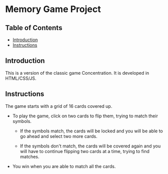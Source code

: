 # Memory Game Project

## Table of Contents

* [Introduction](#introduction)
* [Instructions](#instructions)

## Introduction

This is a version of the classic game Concentration.
It is developed in HTML/CSS/JS.

## Instructions

The game starts with a grid of 16 cards covered up.

* To play the game, click on two cards to flip them, trying to match their
symbols.

  * If the symbols match, the cards will be locked and you will be able to
go ahead and select two more cards.

  * If the symbols don't match, the cards will be covered again and you will 
have to continue flipping two cards at a time, trying to find matches.

* You win when you are able to match all the cards.
